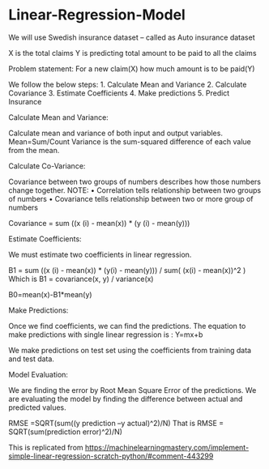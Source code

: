 # Linear-Regression-Model
We will use Swedish insurance dataset – called as Auto insurance dataset

X is the total claims
Y is predicting total amount to be paid to all the claims

Problem statement:
 For a new claim(X) how much amount is to be paid(Y)

We follow the below steps:
	1. Calculate Mean and Variance
	2. Calculate Covariance
	3. Estimate Coefficients
	4. Make predictions
	5. Predict Insurance

Calculate Mean and Variance:

Calculate mean and variance of both input and output variables.
	Mean=Sum/Count
Variance is the sum-squared difference of each value from the mean.

Calculate Co-Variance:

Covariance between two groups of numbers describes how those numbers change together.
NOTE: 
•	Correlation tells relationship between two groups of numbers
•	Covariance tells relationship between two or more group of numbers

Covariance = sum ((x (i) - mean(x)) * (y (i) - mean(y)))

Estimate Coefficients:

We must estimate two coefficients in linear regression.

B1 = sum ((x (i) - mean(x)) * (y(i) - mean(y))) / sum( (x(i) - mean(x))^2 )
Which is B1 = covariance(x, y) / variance(x)

B0=mean(x)-B1*mean(y)

Make Predictions:

Once we find coefficients, we can find the predictions. The equation to make predictions with single linear regression is :
			Y=mx+b
			
We make predictions on test set using the coefficients from training data and test data.

Model Evaluation:

We are finding the error by Root Mean Square Error of the predictions. We are evaluating the model by finding the difference between actual and predicted values.

RMSE =SQRT(sum((y prediction –y actual)^2)/N)
That is RMSE = SQRT(sum(prediction error)^2)/N)

This is replicated from https://machinelearningmastery.com/implement-simple-linear-regression-scratch-python/#comment-443299

